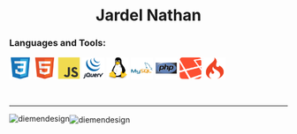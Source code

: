 <h1 align="center">Jardel Nathan</h1>


<h3 align="left">Languages and Tools:</h3>
<p align="left">
 <img title="CSS" src="https://raw.githubusercontent.com/devicons/devicon/master/icons/css3/css3-original.svg" alt="css3" width="40" height="40"/>
<img title="HTML" src="https://raw.githubusercontent.com/devicons/devicon/master/icons/html5/html5-original.svg" alt="html5" width="40" height="40"/>
<img title="JavaScript" src="https://raw.githubusercontent.com/devicons/devicon/master/icons/javascript/javascript-original.svg" alt="javascript" width="40" height="40"/>
<img title="Jquery" src="https://raw.githubusercontent.com/devicons/devicon/master/icons/jquery/jquery-original-wordmark.svg" alt="jQuery" width="40" height="40"/>
<img title="Linux" src="https://raw.githubusercontent.com/devicons/devicon/master/icons/linux/linux-original.svg" alt="linux" width="40" height="40"/>
<img title="MySql" src="https://raw.githubusercontent.com/devicons/devicon/master/icons/mysql/mysql-original-wordmark.svg" alt="mysql" width="40" height="40"/>
<img title="PHP" src="https://raw.githubusercontent.com/devicons/devicon/master/icons/php/php-original.svg" alt="php" width="40" height="40"/>
<img title="Laravel" src="https://raw.githubusercontent.com/devicons/devicon/master/icons/laravel/laravel-plain.svg" alt="php" width="40" height="40"/>
<img title="Codeigniter" src="https://raw.githubusercontent.com/devicons/devicon/master/icons/codeigniter/codeigniter-plain.svg" alt="php" width="40" height="40"/>

</p>

<br>
<hr>
<p>
  <img align="left" src="https://github-readme-stats.vercel.app/api/top-langs?username=Jardel-Nathan&show_icons=true&locale=en&layout=compact" alt="diemendesign"/>
  <img align="center" src="https://github-readme-stats.vercel.app/api?username=Jardel-Nathan&show_icons=true&locale=en" alt="diemendesign"/>
</p>

<p>
  
</p>
